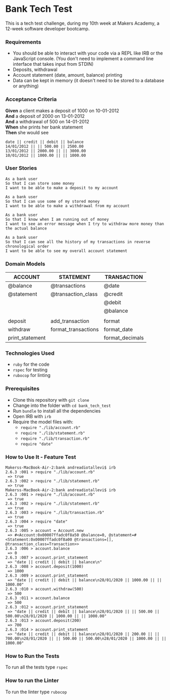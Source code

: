 # Bank Tech Test

This is a tech test challenge, during my 10th week at Makers Academy, a 12-week software developer bootcamp.

### Requirements

* You should be able to interact with your code via a REPL like IRB or the JavaScript console.  (You don't need to implement a command line interface that takes input from STDIN)
* Deposits, withdrawal
* Account statement (date, amount, balance) printing
* Data can be kept in memory (it doesn't need to be stored to a database or anything)

### Acceptance Criteria

**Given** a client makes a deposit of 1000 on 10-01-2012  
**And** a deposit of 2000 on 13-01-2012  
**And** a withdrawal of 500 on 14-01-2012  
**When** she prints her bank statement  
**Then** she would see

```
date || credit || debit || balance
14/01/2012 || || 500.00 || 2500.00
13/01/2012 || 2000.00 || || 3000.00
10/01/2012 || 1000.00 || || 1000.00
```
                  
### User Stories

```
As a bank user
So that I can store some money
I want to be able to make a deposit to my account
```

```
As a bank user
So that I can use some of my stored money
I want to be able to make a withdrawal from my account
```

```
As a bank user
So that I know when I am running out of money
I want to see an error message when I try to withdraw more money than the actual balance
```

```
As a bank user
So that I can see all the history of my transactions in reverse chronological order
I want to be able to see my overall account statement
```

### Domain Models

| ACCOUNT         | STATEMENT           | TRANSACTION
| --------------- | ------------------- | ---------------
| @balance        | @transactions       | @date
| @statement      | @transaction_class  | @credit
|                 |                     | @debit
|                 |                     | @balance
|                 |                     |
| deposit         | add_transaction     | format
| withdraw        | format_transactions | format_date
| print_statement |                     | format_decimals

### Technologies Used

* ```ruby``` for the code
* ```rspec``` for testing
* ```rubocop``` for linting

### Prerequisites

* Clone this repository with ```git clone```
* Change into the folder with ```cd bank_tech_test```
* Run ```bundle``` to install all the dependencies
* Open IRB with ```irb```
* Require the model files with:
  - ```require "./lib/account.rb"```
  - ```require "./lib/statement.rb"```
  - ```require "./lib/transaction.rb"```
  - ```require "date"```

### How to Use It - Feature Test

```
Makerss-MacBook-Air-2:bank andreadiotallevi$ irb
2.6.3 :001 > require "./lib/account.rb"
 => true 
2.6.3 :002 > require "./lib/statement.rb"
 => true 
Makerss-MacBook-Air-2:bank andreadiotallevi$ irb
2.6.3 :001 > require "./lib/account.rb"
 => true 
2.6.3 :002 > require "./lib/statement.rb"
 => true 
2.6.3 :003 > require "./lib/transaction.rb"
 => true 
2.6.3 :004 > require "date"
 => true 
2.6.3 :005 > account = Account.new
 => #<Account:0x00007ffadc0f8a50 @balance=0, @statement=#<Statement:0x00007ffadc0f8a00 @transactions=[], @transaction_class=Transaction>> 
2.6.3 :006 > account.balance
 => 0 
2.6.3 :007 > account.print_statement
 => "date || credit || debit || balance\n" 
2.6.3 :008 > account.deposit(1000)
 => 1000 
2.6.3 :009 > account.print_statement
 => "date || credit || debit || balance\n28/01/2020 || 1000.00 || || 1000.00" 
2.6.3 :010 > account.withdraw(500)
 => 500 
2.6.3 :011 > account.balance
 => 500 
2.6.3 :012 > account.print_statement
 => "date || credit || debit || balance\n28/01/2020 || || 500.00 || 500.00\n28/01/2020 || 1000.00 || || 1000.00" 
2.6.3 :013 > account.deposit(200)
 => 700 
2.6.3 :014 > account.print_statement
 => "date || credit || debit || balance\n28/01/2020 || 200.00 || || 700.00\n28/01/2020 || || 500.00 || 500.00\n28/01/2020 || 1000.00 || || 1000.00" 
 ```

### How to Run the Tests

To run all the tests type ```rspec```

### How to run the Linter

To run the linter type ```rubocop```

